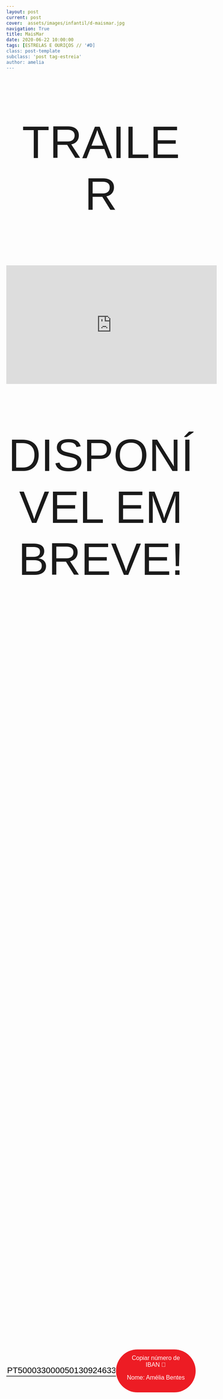 ```yaml
---
layout: post
current: post
cover:  assets/images/infantil/d-maismar.jpg
navigation: True
title: MaisMar
date: 2020-06-22 10:00:00
tags: [ESTRELAS E OURIÇOS // '#D]
class: post-template
subclass: 'post tag-estreia'
author: amelia
---
```


<!-- warning: keep the content after the ? in the link, for autoplay -->
<div class="center">
  <p class = "apoia">TRAILER</p> 
</div>
<iframe width="560" height="315" src="https://www.youtube.com/embed/RvekcrWyU6M?rel=0&amp;autoplay=1&amp;controls=0&amp;showinfo=0" frameborder="0" allow="accelerometer; autoplay; encrypted-media; gyroscope; picture-in-picture" allowfullscreen></iframe>



<!-- CSS code for some personalization -->
<style>
    .button {
      margin: auto;  
      display: block;
      border-radius: 70px;
      background-color: #ED1C24;
      border: none;
      color: #FFFFFF;
      text-align: center;
      font-family: "Verdana", sans-serif;
      font-size: 2.6rem;
      padding: 20px;
      width: 25rem;
      transition: all 0.5s;
      cursor: pointer;
    }
    
    .button span {
      cursor: pointer;
      display: inline-block;
      position: relative;
      transition: 0.5s;
    }
    
    .button span:after {
      content: '\00bb';
      position: absolute;
      opacity: 0;
      top: 0;
      right: -20px;
      transition: 0.5s;
    }
    
    .button:hover span {
      padding-right: 25px;
    }
    
    .button:hover span:after {
      opacity: 1;
      right: 0;
       display: inline-block;
    }


    .apoia {
        font-family: "Avant Garde", Avantgarde, "Century Gothic", CenturyGothic, "AppleGothic", sans-serif;
        font-size: 3vmax;
        text-align: center;
        text-transform: uppercase;
        text-rendering: optimizeLegibility;
    }


    .iban{
      margin: auto;  
      text-align: center;
      font-family: "Verdana", sans-serif;
      font-size: 1.8rem;
      padding-top: 2rem;
    }

    .btn {
      border: none;
      background-color: inherit;
      padding: 14px 28px;
      font-size: 16px;
      cursor: pointer;
      display: inline-block;
      font-family: "Verdana", sans-serif;
      border-radius: 70px;
    }

    .btn:hover {background: #454545;}

    .success {color: green;}
    .info {color: dodgerblue;}
    .warning {color: orange;}
    .danger {color: red;}
    .default {color: black;}

    /* Blue */
    .info {
      color: white;
      background: #2196F3;
      background-color: #ED1C24;
      font-family: "Verdana", sans-serif;
    }

    .info:hover {
      background: #454545;
      color: white;
    }

    .no-outline:focus {
      outline: none;
    }

  .info_numbers{
    font-family: "Verdana", sans-serif;
    font-size: 1.4rem;
  }
    
    .centerthat{
      height: 100%;
      display: flex;
      align-items: center;
      justify-content: center;
    }

    input {
      border-top-style: hidden;
      border-right-style: hidden;
      border-left-style: hidden;
      border-bottom-style: groove;
    }

</style>

<!-- JAVASCRIPT functions for autocopying text-->
<script>
function myFunction() {
  /* Get the text field */
  var copyText = document.getElementById("myInput");

  /* Select the text field */
  copyText.select();
  copyText.setSelectionRange(0, 99999); /*For mobile devices*/

  /* Copy the text inside the text field */
  document.execCommand("copy");

  // /* Alert the copied text */
  // alert("Copied the text: " + copyText.value);
}
function myFunction2() {
  /* Get the text field */
  var copyText = document.getElementById("myInput2");

  /* Select the text field */
  copyText.select();
  copyText.setSelectionRange(0, 99999); /*For mobile devices*/

  /* Copy the text inside the text field */
  document.execCommand("copy");

  // /* Alert the copied text */
  // alert("Copied the text: " + copyText.value);
}
</script>




<div class="center">
    <p class = "apoia">DISPONÍVEL EM BREVE!</p> 
    
<br>
<div class = "centerthat">
  <!-- The text field -->
  <input type="text" class="no-outline info_numbers" value="PT50003300005013092463305" id="myInput"> 
  <!-- The button used to copy the text -->
  <button class="btn info"  onclick="myFunction()">Copiar número de IBAN 🏧<br />

  Nome: Amélia Bentes </button>
</div>
<br>
<br>


</div>
<br>


### MAISMAR é um espetáculo de dança contemporânea pensada para um público jovem, funcionando como um manifesto que alerta para o excesso do plástico e as suas consequências para o planeta e animais marinhos. 


Direção e coreografia: Amélia Bentes

Intérpretes: Ana Silva, Carolina Inácio, Patrícia Oliveira, Leonor Mendes, Inês Mesquita, Patrícia Borralho, Matilde Pereira, Margarida Franco, Sara Costa, Matilde Cruz, Victoria Flatt, Matilde Tarrinha, Tania Tedim 

Música: KSHMR , global / communication

Rap (letra e voz): Eduardo Monteiro (10 anos)

Montagem de vídeo na coreografia: Margarida Franco

Vídeo final: Joaquim Leal

Luzes: Flávio Vicente

Produção executiva: Ana Silva 

Duração: 35 min.

Agradecimentos: Fátima Piedade, Joaquim Leal

----

Este espetáculo foi realizado com alunos da Escola Superior de Dança no âmbito da unidade curricular de Interpretação, na Biblioteca de Marvila



